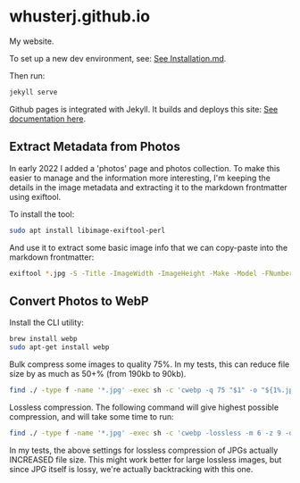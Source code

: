 # whusterj.github.io

My website.

To set up a new dev environment, see: [See Installation.md](installation.md).

Then run:

```bash
jekyll serve
```

Github pages is integrated with Jekyll. It builds and deploys this site: [See documentation here](https://help.github.com/en/articles/about-github-pages-and-jekyll).

## Extract Metadata from Photos

In early 2022 I added a 'photos' page and photos collection. To make this easier to manage and the information more interesting, I'm keeping the details in the image metadata and extracting it to the markdown frontmatter using exiftool.

To install the tool:

```bash
sudo apt install libimage-exiftool-perl
```

And use it to extract some basic image info that we can copy-paste into the markdown frontmatter:

```bash
exiftool *.jpg -S -Title -ImageWidth -ImageHeight -Make -Model -FNumber -ExposureTime -ISO -LensID -Keywords -DateTimeOriginal -d "%Y-%m-%d %H:%M:%S"
```

## Convert Photos to WebP

Install the CLI utility:

```bash
brew install webp
sudo apt-get install webp
```

Bulk compress some images to quality 75%. In my tests, this can reduce file size by as much as 50+% (from 190kb to 90kb).

```bash
find ./ -type f -name '*.jpg' -exec sh -c 'cwebp -q 75 "$1" -o "${1%.jpg}.webp"' _ {} \;
```

Lossless compression. The following command will give highest possible compression, and will take some time to run:

```bash
find ./ -type f -name '*.jpg' -exec sh -c 'cwebp -lossless -m 6 -z 9 -q 100 "$1" -o "${1%.jpg}.webp"' _ {} \;
```

In my tests, the above settings for lossless compression of JPGs actually INCREASED file size. This might work better for large lossless images, but since JPG itself is lossy, we're actually backtracking with this one.
